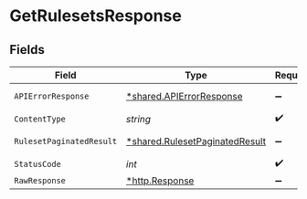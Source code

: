 # GetRulesetsResponse


## Fields

| Field                                                                           | Type                                                                            | Required                                                                        | Description                                                                     |
| ------------------------------------------------------------------------------- | ------------------------------------------------------------------------------- | ------------------------------------------------------------------------------- | ------------------------------------------------------------------------------- |
| `APIErrorResponse`                                                              | [*shared.APIErrorResponse](../../models/shared/apierrorresponse.md)             | :heavy_minus_sign:                                                              | Bad Request                                                                     |
| `ContentType`                                                                   | *string*                                                                        | :heavy_check_mark:                                                              | N/A                                                                             |
| `RulesetPaginatedResult`                                                        | [*shared.RulesetPaginatedResult](../../models/shared/rulesetpaginatedresult.md) | :heavy_minus_sign:                                                              | List of rulesets                                                                |
| `StatusCode`                                                                    | *int*                                                                           | :heavy_check_mark:                                                              | N/A                                                                             |
| `RawResponse`                                                                   | [*http.Response](https://pkg.go.dev/net/http#Response)                          | :heavy_minus_sign:                                                              | N/A                                                                             |